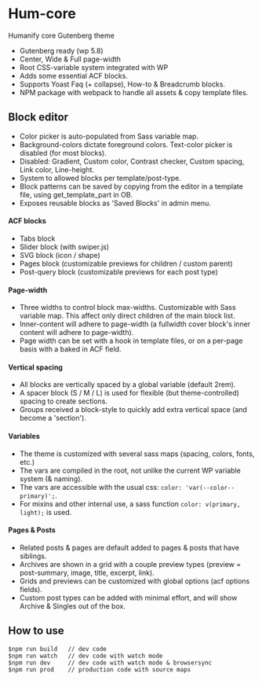 # Hum-core

Humanify core Gutenberg theme

- Gutenberg ready (wp 5.8)
- Center, Wide & Full page-width
- Root CSS-variable system integrated with WP
- Adds some essential ACF blocks.
- Supports Yoast Faq (+ collapse), How-to & Breadcrumb blocks.
- NPM package with webpack to handle all assets & copy template files.

## Block editor

- Color picker is auto-populated from Sass variable map.
- Background-colors dictate foreground colors. Text-color picker is disabled (for most blocks).
- Disabled: Gradient, Custom color, Contrast checker, Custom spacing, Link color, Line-height.
- System to allowed blocks per template/post-type.
- Block patterns can be saved by copying from the editor in a template file, using get_template_part in OB.
- Exposes reusable blocks as 'Saved Blocks' in admin menu.

#### ACF blocks
- Tabs block
- Slider block (with swiper.js)
- SVG block (icon / shape)
- Pages block (customizable previews for children / custom parent)
- Post-query block (customizable previews for each post type)


#### Page-width
- Three widths to control block max-widths. Customizable with Sass variable map. This affect only direct children of the main block list.
- Inner-content will adhere to page-width (a fullwidth cover block's inner content will adhere to page-width).
- Page width can be set with a hook in template files, or on a per-page basis with a baked in ACF field.


#### Vertical spacing
- All blocks are vertically spaced by a global variable (default 2rem).
- A spacer block (S / M / L) is used for flexible (but theme-controlled) spacing to create sections.
- Groups received a block-style to quickly add extra vertical space (and become a 'section').


#### Variables
- The theme is customized with several sass maps (spacing, colors, fonts, etc.)
- The vars are compiled in the root, not unlike the current WP variable system (& naming).
- The vars are accessible with the usual css: ```color: 'var(--color--primary)';```.
- For mixins and other internal use, a sass function ```color: v(primary, light);``` is used.


#### Pages & Posts
- Related posts & pages are default added to pages & posts that have siblings.
- Archives are shown in a grid with a couple preview types (preview = post-summary, image, title, excerpt, link).
- Grids and previews can be customized with global options (acf options fields).
- Custom post types can be added with minimal effort, and will show Archive & Singles out of the box.


## How to use
```
$npm run build   // dev code
$npm run watch   // dev code with watch mode
$npm run dev     // dev code with watch mode & browsersync
$npm run prod    // production code with source maps
```
